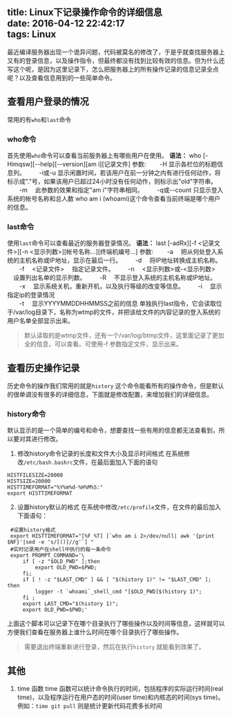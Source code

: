title: Linux下记录操作命令的详细信息  
date: 2016-04-12 22:42:17  
tags: Linux  
---
最近编译服务器出现一个诡异问题，代码被莫名的修改了，于是乎就查找服务器上又有的登录信息，以及操作指令，但最终都没有找到比较有效的信息。但为什么还写这个呢，是因为这里记录下，怎么把服务器上的所有操作记录的信息记录全点呢？以及查看信息用到的一些简单命令。

## 查看用户登录的情况
常用的有`who`和`last`命令
### who命令
首先使用`who`命令可以查看当前服务器上有哪些用户在使用。
**语法：** who [-Himqsw][--help][--version][am i][记录文件] 
参数: 
　　-H   显示各栏位的标题信息列。 
　　-i或-u  显示闲置时间，若该用户在前一分钟之内有进行任何动作，将标示成"."号，如果该用户已超过24小时没有任何动作，则标示出"old"字符串。 
　　-m 　此参数的效果和指定"am i"字符串相同。 
　　-q或--count 只显示登入系统的帐号名称和总人数
who am i (whoami)这个命令查看当前终端是哪个用户的信息。
### last命令
使用`last`命令可以查看最近的服务器登录情况。
**语法：** last [-adRx][-f <记录文件>][-n <显示列数>][帐号名称...][终端机编号...] 
参数: 
　　-a 　把从何处登入系统的主机名称或IP地址，显示在最后一行。
　　-d 　将IP地址转换成主机名称。
　　-f　 <记录文件> 　指定记录文件。
　　-n　 <显示列数>或-<显示列数> 　设置列出名单的显示列数。
　　-R 　不显示登入系统的主机名称或IP地址。
　　-x 　显示系统关机，重新开机，以及执行等级的改变等信息。 
　　-i　 显示指定ip的登录情况   
　　-t　 显示YYYYMMDDHHMMSS之前的信息
单独执行last指令，它会读取位于/var/log目录下，名称为wtmp的文件，并把该给文件的内容记录的登入系统的用户名单全部显示出来。
> 默认读取的是wtmp文件，还有一个/var/log/btmp文件，这里面记录了更加全的信息，可以查看。可使用-f 参数指定文件，显示出来。 

## 查看历史操作记录
历史命令的操作我们常用的就是`history` 这个命令能看所有的操作命令，但是默认的很单调没有很多的详细信息，下面就是修改配置，来增加我们的详细信息。
### history命令
默认显示的是一个简单的编号和命令，想要查找一些有用的信息都无法查看到，所以要对其进行修改。
1. 修改history命令记录的长度和文件大小及显示时间格式
在系统修改`/etc/bash.bashrc`文件，在最后面加入下面的语句
```linux
HISTFILESIZE=20000
HISTSIZE=20000
HISTTIMEFORMAT="%Y%m%d-%H%M%S:"
export HISTTIMEFORMAT
```
2. 设置history默认的格式
在系统中修改`/etc/profile`文件，在文件的最后加入下面语句：
```shell
 #设置history格式
 export HISTTIMEFORMAT="[%F %T] [`who am i 2>/dev/null| awk '{print $NF}'|sed -e 's/[()]//g'`] "
 #实时记录用户在shell中执行的每一条命令
 export PROMPT_COMMAND='\
     if [ -z "$OLD_PWD" ];then
         export OLD_PWD=$PWD;
     fi;
     if [ ! -z "$LAST_CMD" ] && [ "$(history 1)" != "$LAST_CMD" ]; then
         logger -t `whoami`_shell_cmd "[$OLD_PWD]$(history 1)";
     fi ;
     export LAST_CMD="$(history 1)";
     export OLD_PWD=$PWD;'
```
上面这个脚本可以记录下在哪个目录执行了哪些操作以及时间等信息，这样就可以方便我们查看在服务器上谁什么时间在哪个目录执行了哪些操作。

> 需要退出终端重新进行登录，然后在执行`history` 就能看到效果了。

## 其他
1. time 函数
time 函数可以统计命令执行的时间，包括程序的实际运行时间(real time)，以及程序运行在用户态的时间(user time)和内核态的时间(sys time)。
例如：`time git pull` 则是统计更新代码花费多长时间
